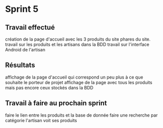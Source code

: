 # Sprint 5

## Travail effectué
création de la page d'accueil avec les 3 produits du site phares du site.
travail sur les produits et les artisans dans la BDD
travail sur l'interface Android de l'artisan

## Résultats
affichage de la page d'accueil qui correspond un peu plus à ce que souhaite le porteur de projet
affichage de la page avec tous les produits mais pas encore ceux stockés dans la BDD

## Travail à faire au prochain sprint
faire le lien entre les produits et la base de donnée 
faire une recherche par catégorie 
l'artisan voit ses produits

